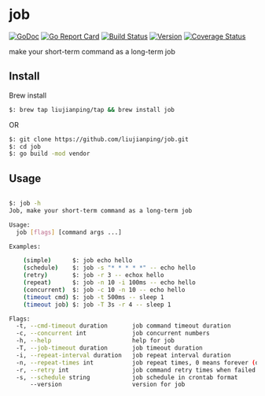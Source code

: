 job
===
[![GoDoc](https://godoc.org/github.com/liujianping/job?status.svg)](https://godoc.org/github.com/liujianping/job) [![Go Report Card](https://goreportcard.com/badge/github.com/liujianping/job)](https://goreportcard.com/report/github.com/liujianping/job) [![Build Status](https://travis-ci.org/liujianping/job.svg?branch=master)](https://travis-ci.org/liujianping/job) [![Version](https://img.shields.io/github/tag/liujianping/job.svg)](https://github.com/liujianping/job/releases) [![Coverage Status](https://coveralls.io/repos/github/liujianping/job/badge.svg?branch=master)](https://coveralls.io/github/liujianping/job?branch=master)

make your short-term command as a long-term job

## Install

Brew install

````bash
$: brew tap liujianping/tap && brew install job
````

OR 

````bash
$: git clone https://github.com/liujianping/job.git
$: cd job 
$: go build -mod vendor
````

## Usage

````bash

$: job -h
Job, make your short-term command as a long-term job

Usage:
  job [flags] [command args ...]

Examples:

	(simple)      $: job echo hello
	(schedule)    $: job -s "* * * * *" -- echo hello
	(retry)       $: job -r 3 -- echox hello
	(repeat)      $: job -n 10 -i 100ms -- echo hello
	(concurrent)  $: job -c 10 -n 10 -- echo hello
	(timeout cmd) $: job -t 500ms -- sleep 1
	(timeout job) $: job -T 3s -r 4 -- sleep 1

Flags:
  -t, --cmd-timeout duration       job command timeout duration
  -c, --concurrent int             job concurrent numbers
  -h, --help                       help for job
  -T, --job-timeout duration       job timeout duration
  -i, --repeat-interval duration   job repeat interval duration
  -n, --repeat-times int           job repeat times, 0 means forever (default 1)
  -r, --retry int                  job command retry times when failed
  -s, --schedule string            job schedule in crontab format
      --version                    version for job
````

